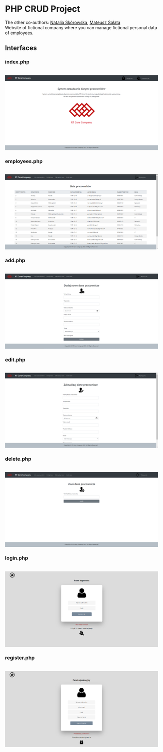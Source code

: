 # PHP CRUD Project
The other co-authors: [Natalia Skórowska](https://github.com/NataliaSkorowska), [Mateusz Sałata](https://github.com/mateuszsalata1108)<br />
Website of fictional company where you can manage fictional personal data of employees.<br />
## Interfaces
### index.php
<br />![indexView](https://github.com/KarolinaLewinska/PHP_CRUD_website/blob/main/ReadmeIMG/index.PNG)<br />
### employees.php 
<br />![employeesView](https://github.com/KarolinaLewinska/PHP_CRUD_website/blob/main/ReadmeIMG/employees.PNG)<br />
### add.php
<br />![addView](https://github.com/KarolinaLewinska/PHP_CRUD_website/blob/main/ReadmeIMG/add.PNG)<br />
### edit.php
<br />![editView](https://github.com/KarolinaLewinska/PHP_CRUD_website/blob/main/ReadmeIMG/edit.PNG)<br />
### delete.php
<br />![deleteView](https://github.com/KarolinaLewinska/PHP_CRUD_website/blob/main/ReadmeIMG/delete.PNG)<br />    
### login.php
<br />![loginView](https://github.com/KarolinaLewinska/PHP_CRUD_website/blob/main/ReadmeIMG/login.PNG)<br />
### register.php
<br />![registerView](https://github.com/KarolinaLewinska/PHP_CRUD_website/blob/main/ReadmeIMG/register.PNG)<br />
